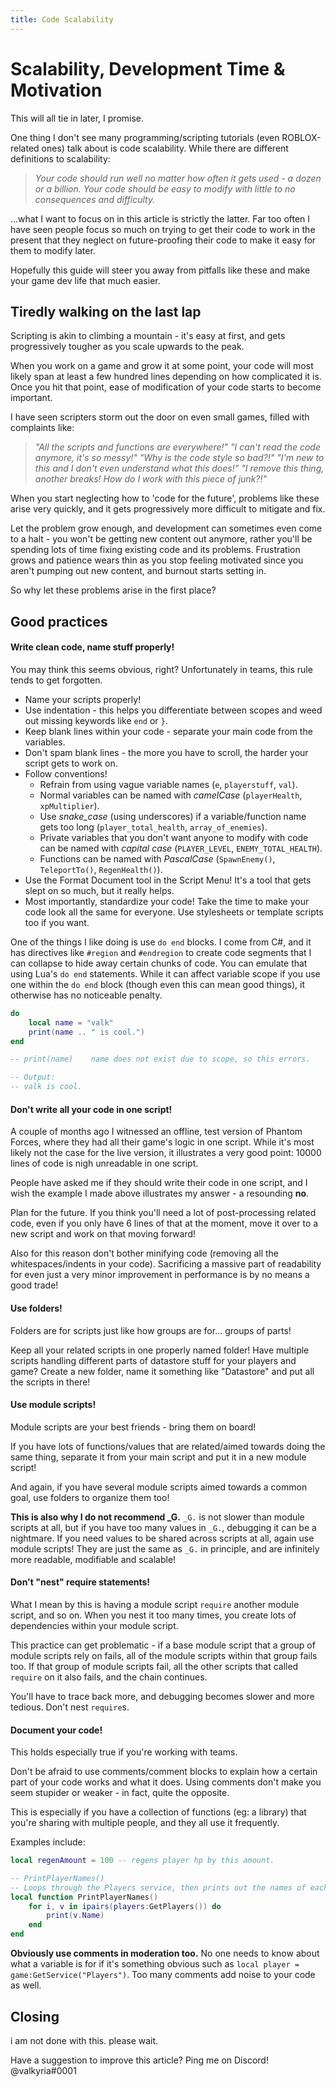 ```yaml
---
title: Code Scalability
---
```


# Scalability, Development Time & Motivation
This will all tie in later, I promise.

One thing I don't see many programming/scripting tutorials (even ROBLOX-related ones) talk about is code scalability. While there are different definitions to scalability:
> *Your code should run well no matter how often it gets used - a dozen or a billion.*
> *Your code should be easy to modify with little to no consequences and difficulty.*

...what I want to focus on in this article is strictly the latter. Far too often I have seen people focus so much on trying to get their code to work in the present that they neglect on future-proofing their code to make it easy for them to modify later.

Hopefully this guide will steer you away from pitfalls like these and make your game dev life that much easier.

## Tiredly walking on the last lap
Scripting is akin to climbing a mountain - it's easy at first, and gets progressively tougher as you scale upwards to the peak.

When you work on a game and grow it at some point, your code will most likely span at least a few hundred lines depending on how complicated it is. Once you hit that point, ease of modification of your code starts to become important. 

I have seen scripters storm out the door on even small games, filled with complaints like:
> *"All the scripts and functions are everywhere!"*
> *"I can't read the code anymore, it's so messy!"*
> *"Why is the code style so bad?!"*
> *"I'm new to this and I don't even understand what this does!"*
> *"I remove this thing, another breaks! How do I work with this piece of junk?!"*

When you start neglecting how to 'code for the future', problems like these arise very quickly, and it gets progressively more difficult to mitigate and fix. 

Let the problem grow enough, and development can sometimes even come to a halt - you won't be getting new content out anymore, rather you'll be spending lots of time fixing existing code and its problems. Frustration grows and patience wears thin as you stop feeling motivated since you aren't pumping out new content, and burnout starts setting in.

So why let these problems arise in the first place?

## Good practices

#### Write clean code, name stuff properly!
You may think this seems obvious, right? Unfortunately in teams, this rule tends to get forgotten.

* Name your scripts properly!
* Use indentation - this helps you differentiate between scopes and weed out missing keywords like `end` or `}`.
* Keep blank lines within your code - separate your main code from the variables.
* Don't spam blank lines - the more you have to scroll, the harder your script gets to work on.
* Follow conventions!
	* Refrain from using vague variable names (`e`, `playerstuff`, `val`).
	* Normal variables can be named with *camelCase* (`playerHealth`, `xpMultiplier`).
	* Use *snake_case* (using underscores) if a variable/function name gets too long (`player_total_health`, `array_of_enemies`).
	* Private variables that you don't want anyone to modify with code can be named with *capital case* (`PLAYER_LEVEL`, `ENEMY_TOTAL_HEALTH`).
	* Functions can be named with *PascalCase* (`SpawnEnemy()`, `TeleportTo()`, `RegenHealth()`).
* Use the Format Document tool in the Script Menu! It's a tool that gets slept on so much, but it really helps.
* Most importantly, standardize your code! Take the time to make your code look all the same for everyone. Use stylesheets or template scripts too if you want.

One of the things I like doing is use `do end` blocks. I come from C#, and it has directives like `#region` and `#endregion` to create code segments that I can collapse to hide away certain chunks of code. You can emulate that using Lua's `do end` statements. While it can affect variable scope if you use one within the `do end` block (though even this can mean good things), it otherwise has no noticeable penalty.

```lua
do
	local name = "valk"
    print(name .. " is cool.")
end

-- print(name)    name does not exist due to scope, so this errors.

-- Output:
-- valk is cool.
```

#### Don't write all your code in one script!
A couple of months ago I witnessed an offline, test version of Phantom Forces, where they had all their game's logic in one script. While it's most likely not the case for the live version, it illustrates a very good point: 10000 lines of code is nigh unreadable in one script.

People have asked me if they should write their code in one script, and I wish the example I made above illustrates my answer - a resounding **no**.

Plan for the future. If you think you'll need a lot of post-processing related code, even if you only have 6 lines of that at the moment, move it over to a new script and work on that moving forward!

Also for this reason don't bother minifying code (removing all the whitespaces/indents in your code). Sacrificing a massive part of readability for even just a very minor improvement in performance is by no means a good trade!

#### Use folders!
Folders are for scripts just like how groups are for... groups of parts! 

Keep all your related scripts in one properly named folder! Have multiple scripts handling different parts of datastore stuff for your players and game? Create a new folder, name it something like "Datastore" and put all the scripts in there!

#### Use module scripts!
Module scripts are your best friends - bring them on board! 

If you have lots of functions/values that are related/aimed towards doing the same thing, separate it from your main script and put it in a new module script! 

And again, if you have several module scripts aimed towards a common goal, use folders to organize them too!

**This is also why I do not recommend _G.** `_G.` is not slower than module scripts at all, but if you have too many values in `_G.`, debugging it can be a nightmare. If you need values to be shared across scripts at all, again use module scripts! They are just the same as `_G.` in principle, and are infinitely more readable, modifiable and scalable!

#### Don't "nest" require statements!
What I mean by this is having a module script `require` another module script, and so on. When you nest it too many times, you create lots of dependencies within your module script.

This practice can get problematic - if a base module script that a group of module scripts rely on fails, all of the module scripts within that group fails too. If that group of module scripts fail, all the other scripts that called `require` on it also fails, and the chain continues.

You'll have to trace back more, and debugging becomes slower and more tedious. Don't nest `require`s.

#### Document your code!
This holds especially true if you're working with teams. 

Don't be afraid to use comments/comment blocks to explain how a certain part of your code works and what it does. Using comments don't make you seem stupider or weaker - in fact, quite the opposite.

This is especially if you have a collection of functions (eg: a library) that you're sharing with multiple people, and they all use it frequently.

Examples include:

```lua
local regenAmount = 100 -- regens player hp by this amount.

-- PrintPlayerNames()
-- Loops through the Players service, then prints out the names of each.
local function PrintPlayerNames()
	for i, v in ipairs(players:GetPlayers()) do
		print(v.Name)
	end
end
```

**Obviously use comments in moderation too.** No one needs to know about what a variable is for if it's something obvious such as `local player = game:GetService("Players")`. Too many comments add noise to your code as well.

## Closing
i am not done with this. please wait.

Have a suggestion to improve this article? Ping me on Discord! @valkyria#0001